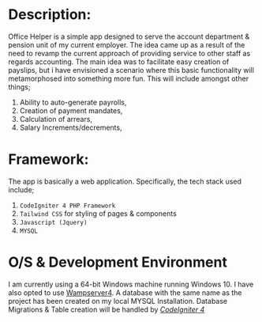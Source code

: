 # Description:
Office Helper is a simple app designed to serve the account department &amp; pension unit of my current employer. The idea came up as a result of the need to revamp the current approach of providing service to other staff as regards accounting. The main idea was to facilitate easy creation of payslips, but i have envisioned a scenario where this basic functionality will metamorphosed into something more fun. This will include amongst other things;

<ol>
  <li>Ability to auto-generate payrolls,</li>
  <li>Creation of payment mandates,</li>
  <li>Calculation of arrears,</li>
  <li>Salary Increments/decrements,</li>
</ol>

# Framework:
The app is basically a web application. Specifically, the tech stack used include;
  <ol>
    <li>
      <code>CodeIgniter 4 PHP Framework </code>
    </li>
    <li>
      <code>Tailwind CSS</code> for styling of pages & components
    </li>
    <li>
      <code>Javascript (Jquery)</code>
    </li>
    <li>
      <code>MYSQL</code>
    </li>
  </ol>

# O/S & Development Environment
I am currently using a 64-bit Windows machine running Windows 10. I have also opted to use <a href="www.wampserver.com/en">Wampserver4</a>. A database with the same name as the project has been created on my local MYSQL Installation. Database Migrations & Table creation will be handled by <a href="https://codeigniter.com"><em>CodeIgniter 4</em></a>

